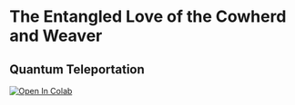 # The Entangled Love of the Cowherd and Weaver
## Quantum Teleportation

[![Open In Colab](https://colab.research.google.com/assets/colab-badge.svg)](https://colab.research.google.com/github/splch/quantum-tales/blob/master/code/Quantum%20Teleportation/Quantum%20Teleportation.ipynb)